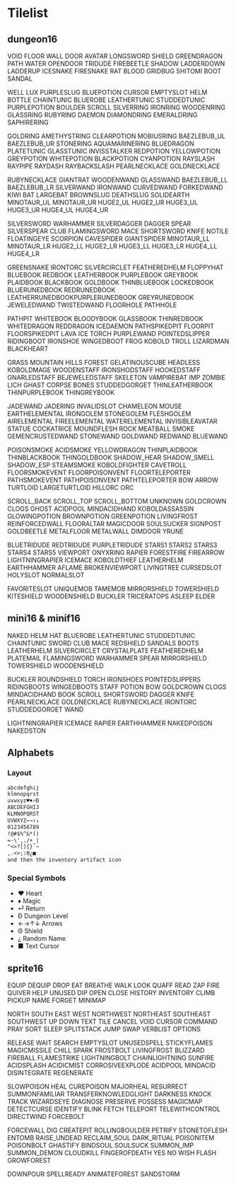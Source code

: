 # Tilelist

## dungeon16

VOID            FLOOR           WALL            DOOR            AVATAR
LONGSWORD       SHIELD          GREENDRAGON     PATH            WATER
OPENDOOR        TRIDUDE         FIREBEETLE      SHADOW          LADDERDOWN
LADDERUP        ICESNAKE        FIRESNAKE       RAT             BLOOD
GRIDBUG         SHITOMI         BOOT            SANDAL

WELL            LUX             PURPLESLUG      BLUEPOTION      CURSOR
EMPTYSLOT       HELM            BOTTLE          CHAINTUNIC      BLUEROBE
LEATHERTUNIC    STUDDEDTUNIC    PURPLEPOTION    BOULDER         SCROLL
SILVERRING      IRONRING        WOODENRING      GLASSRING       RUBYRING
DAEMON          DIAMONDRING     EMERALDRING     SAPHIRERING

GOLDRING        AMETHYSTRING    CLEARPOTION     MOBIUSRING      BAEZLEBUB_UL
BAEZLEBUB_UR    STONERING       AQUAMARINERING  BLUEDRAGON      PLATETUNIC
GLASSTUNIC      INVISSTALKER    REDPOTION       YELLOWPOTION    GREYPOTION
WHITEPOTION     BLACKPOTION     CYANPOTION      RAYSLASH        RAYPIPE
RAYDASH         RAYBACKSLASH    PEARLNECKLACE   GOLDNECKLACE

RUBYNECKLACE    GIANTRAT        WOODENWAND      GLASSWAND       BAEZLEBUB_LL
BAEZLEBUB_LR    SILVERWAND      IRONWAND        CURVEDWAND      FORKEDWAND
KIWI            BAT             LARGEBAT        BROWNSLUG       DEATHSLUG
SOLIDEARTH      MINOTAUR_UL     MINOTAUR_UR     HUGE2_UL        HUGE2_UR
HUGE3_UL        HUGE3_UR        HUGE4_UL        HUGE4_UR

SILVERSWORD     WARHAMMER       SILVERDAGGER    DAGGER          SPEAR
SILVERSPEAR     CLUB            FLAMINGSWORD    MACE            SHORTSWORD
KNIFE           NOTILE          FLOATINGEYE     SCORPION        CAVESPIDER
GIANTSPIDER     MINOTAUR_LL     MINOTAUR_LR     HUGE2_LL        HUGE2_LR
HUGE3_LL        HUGE3_LR        HUGE4_LL        HUGE4_LR

GREENSNAKE      IRONTORC        SILVERCIRCLET   FEATHEREDHELM   FLOPPYHAT
BLUEBOOK        REDBOOK         LEATHERBOOK     PURPLEBOOK      GREYBOOK
PLAIDBOOK       BLACKBOOK       GOLDBOOK        THINBLUEBOOK    LOCKEDBOOK
BLUERUNEDBOOK   REDRUNEDBOOK    LEATHERRUNEDBOOKPURPLERUNEDBOOK GREYRUNEDBOOK
JEWELEDWAND     TWISTEDWAND     FLOORHOLE       PATHHOLE

PATHPIT         WHITEBOOK       BLOODYBOOK      GLASSBOOK       THINREDBOOK
WHITEDRAGON     REDDRAGON       ICEDAEMON       PATHSPIKEDPIT   FLOORPIT
FLOORSPIKEDPIT  LAVA            ICE             TORCH           PURPLEWAND
POINTEDSLIPPER  RIDINGBOOT      IRONSHOE        WINGEDBOOT      FROG
KOBOLD          TROLL           LIZARDMAN       BLACKHEART

GRASS           MOUNTAIN        HILLS           FOREST          GELATINOUSCUBE
HEADLESS        KOBOLDMAGE      WOODENSTAFF     IRONSHODSTAFF   HOOKEDSTAFF
GNARLEDSTAFF    BEJEWELEDSTAFF  SKELETON        VAMPIREBAT      IMP
ZOMBIE          LICH            GHAST           CORPSE          BONES
STUDDEDGORGET   THINLEATHERBOOK THINPURPLEBOOK  THINGREYBOOK

JADEWAND        JADERING        INVALIDSLOT     CHAMELEON       MOUSE
EARTHELEMENTAL  IRONGOLEM       STONEGOLEM      FLESHGOLEM      AIRELEMENTAL
FIREELEMENTAL   WATERELEMENTAL  INVISIBLEAVATAR STATUE          COCKATRICE
MOUNDFLESH      ROCK            MEATBALL        SMOKE           GEMENCRUSTEDWAND
STONEWAND       GOLDWAND        REDWAND         BLUEWAND

POISONSMOKE     ACIDSMOKE       YELLOWDRAGON    THINPLAIDBOOK   THINBLACKBOOK
THINGOLDBOOK    SHADOW_HEAR     SHADOW_SMELL    SHADOW_ESP      STEAMSMOKE
KOBOLDFIGHTER   CAVETROLL       FLOORSMOKEVENT  FLOORPOISONVENT FLOORTELEPORTER
PATHSMOKEVENT   PATHPOISONVENT  PATHTELEPORTER  BOW             ARROW
TURTLOID        LARGETURTLOID   HILLORC         ORC

SCROLL_BACK     SCROLL_TOP      SCROLL_BOTTOM   UNKNOWN         GOLDCROWN
CLOGS           GHOST           ACIDPOOL        MINDACIDHAND    KOBOLDASSASSIN
GLOWINGPOTION   BROWNPOTION     GREENPOTION     LIVINGFROST     REINFORCEDWALL
FLOORALTAR      MAGICDOOR       SOULSUCKER      SIGNPOST        GOLDBEETLE
METALFLOOR      METALWALL       DIMDOOR         YRUNE

BLUETRIDUDE     REDTRIDUDE      PURPLETRIDUDE   STARS1          STARS2
STARS3          STARS4          STARS5          VIEWPORT        ONYXRING
RAPIER          FORESTFIRE      FIREARROW       LIGHTNINGRAPIER ICEMACE
KOBOLDTHIEF     LEATHERHELM     EARTHHAMMER     AFLAME          BROKENVIEWPORT
LIVINGTREE      CURSEDSLOT      HOLYSLOT        NORMALSLOT

FAVORITESLOT    UNIQUEMOB       TAMEMOB         MIRRORSHIELD    TOWERSHIELD
KITESHIELD      WOODENSHIELD    BUCKLER         TRICERATOPS     ASLEEP
ELDER

## mini16 & minif16

NAKED           HELM            HAT             BLUEROBE        LEATHERTUNIC
STUDDEDTUNIC    CHAINTUNIC      SWORD           CLUB            MACE
REDSHIELD       SANDALS         BOOTS           LEATHERHELM     SILVERCIRCLET
CRYSTALPLATE    FEATHEREDHELM   PLATEMAIL       FLAMINGSWORD    WARHAMMER
SPEAR           MIRRORSHIELD    TOWERSHIELD     WOODENSHIELD

BUCKLER         ROUNDSHIELD     TORCH           IRONSHOES       POINTEDSLIPPERS
RIDINGBOOTS     WINGEDBOOTS     STAFF           POTION          BOW
GOLDCROWN       CLOGS           MINDACIDHAND    BOOK            SCROLL
SHORTSWORD      DAGGER          KNIFE           PEARLNECKLACE   GOLDNECKLACE
RUBYNECKLACE    IRONTORC        STUDDEDGORGET   WAND

LIGHTNINGRAPIER ICEMACE         RAPIER          EARTHHAMMER     NAKEDPOISON
NAKEDSTON

## Alphabets

### Layout

```md
abcdefghij
klmnopqrst
uvwxyz♥♦⏎Đ
ABCDEFGHIJ
KLMNOPQRST
UVWXYZ←→↑↓
0123456789
!@#$%^&*()
=-\',./+_|
"<>?[]{}`~
,.<>;:Θ¿■
and then the inventory artifact icon
```

### Special Symbols

- ♥     Heart
- ♦     Magic
- ⏎     Return
- Đ     Dungeon Level
- ←→↑↓  Arrows
- Θ     Shield
- ¿     Random Name
- ■     Text Cursor

## sprite16

EQUIP           DEQUIP          DROP            EAT             BREATHE
WALK            LOOK            QUAFF           READ            ZAP
FIRE            QUIVER          HELP            UNUSED          DIP
OPEN            CLOSE           HISTORY         INVENTORY       CLIMB
PICKUP          NAME            FORGET          MINIMAP

NORTH           SOUTH           EAST            WEST            NORTHWEST
NORTHEAST       SOUTHEAST       SOUTHWEST       UP              DOWN
TEXT            TILE            CANCEL          VOID            CURSOR
COMMAND         PRAY            SORT            SLEEP           SPLITSTACK
JUMP            SWAP            VERBLIST        OPTIONS

RELEASE         WAIT            SEARCH          EMPTYSLOT       UNUSEDSPELL
STICKYFLAMES    MAGICMISSILE    CHILL           SPARK           FROSTBOLT
LIVINGFROST     BLIZZARD        FIREBALL        FLAMESTRIKE     LIGHTNINGBOLT
CHAINLIGHTNING  SUNFIRE         ACIDSPLASH      ACIDICMIST      CORROSIVEEXPLODE
ACIDPOOL        MINDACID        DISINTEGRATE    REGENERATE

SLOWPOISON      HEAL            CUREPOISON      MAJORHEAL       RESURRECT
SUMMONFAMILIAR  TRANSFERKNOWLEDGLIGHT           DARKNESS        KNOCK
TRACK           WIZARDSEYE      DIAGNOSE        PRESERVE        POSSESS
MAGICMAP        DETECTCURSE     IDENTIFY        BLINK           FETCH
TELEPORT        TELEWITHCONTROL DIRECTWIND      FORCEBOLT

FORCEWALL       DIG             CREATEPIT       ROLLINGBOULDER  PETRIFY
STONETOFLESH    ENTOMB          RAISE_UNDEAD    RECLAIM_SOUL    DARK_RITUAL
POISONITEM      POISONBOLT      GHASTIFY        BINDSOUL        SOULSUCK
SUMMON_IMP      SUMMON_DEMON    CLOUDKILL       FINGEROFDEATH   YES
NO              WISH            FLASH           GROWFOREST

DOWNPOUR        SPELLREADY      ANIMATEFOREST   SANDSTORM
